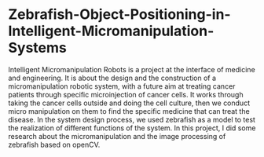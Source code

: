 # Zebrafish-Object-Positioning-in-Intelligent-Micromanipulation-Systems
 Intelligent Micromanipulation Robots is a project at the interface of medicine and engineering. It is about the design and the construction of a micromanipulation robotic system, with a future aim at treating cancer patients through specific microinjection of cancer cells. It works through taking the cancer cells outside and doing the cell culture, then we conduct micro manipulation on them to find the specific medicine that can treat the disease. In the system design process, we used zebrafish as a model to test the realization of different functions of the system. In this project, I did some research about the micromanipulation and the image processing of zebrafish based on openCV. 
